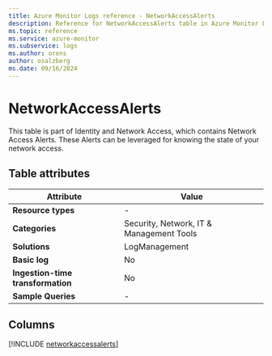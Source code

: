 ```yaml
---
title: Azure Monitor Logs reference - NetworkAccessAlerts
description: Reference for NetworkAccessAlerts table in Azure Monitor Logs.
ms.topic: reference
ms.service: azure-monitor
ms.subservice: logs
ms.author: orens
author: osalzberg
ms.date: 09/16/2024
---
```


# NetworkAccessAlerts

This table is part of Identity and Network Access, which contains Network Access Alerts. These Alerts can be leveraged for knowing the state of your network access.


## Table attributes

|Attribute|Value|
|---|---|
|**Resource types**|-|
|**Categories**|Security, Network, IT & Management Tools|
|**Solutions**| LogManagement|
|**Basic log**|No|
|**Ingestion-time transformation**|No|
|**Sample Queries**|-|



## Columns
  
[!INCLUDE [networkaccessalerts](~/reusable-content/ce-skilling/azure/includes/azure-monitor/reference/tables/networkaccessalerts-include.md)]
